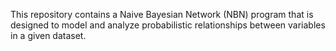 This repository contains a Naive Bayesian Network (NBN) program that is designed to model and analyze probabilistic relationships between variables in a given dataset.
